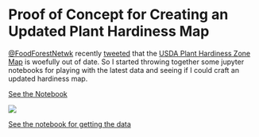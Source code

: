 # Proof of Concept for Creating an Updated Plant Hardiness Map

[@FoodForestNetwk](https://twitter.com/FoodForestNetwk) recently [tweeted](https://twitter.com/FoodForestNetwk/status/1321995133584318464?s=20) that the [USDA Plant Hardiness Zone Map](https://planthardiness.ars.usda.gov/PHZMWeb/) is woefully out of date. So I started throwing together some jupyter notebooks for playing with the latest data and seeing if I could craft an updated hardiness map.

[See the Notebook](hardiness.ipynb)

![](emnt_2019.png)

[See the notebook for getting the data](grab_data.ipynb)

